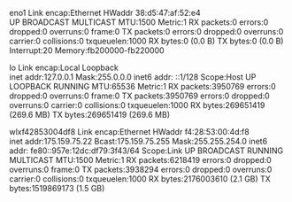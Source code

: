 eno1      Link encap:Ethernet  HWaddr 38:d5:47:af:52:e4  
          UP BROADCAST MULTICAST  MTU:1500  Metric:1
          RX packets:0 errors:0 dropped:0 overruns:0 frame:0
          TX packets:0 errors:0 dropped:0 overruns:0 carrier:0
          collisions:0 txqueuelen:1000 
          RX bytes:0 (0.0 B)  TX bytes:0 (0.0 B)
          Interrupt:20 Memory:fb200000-fb220000 

lo        Link encap:Local Loopback  
          inet addr:127.0.0.1  Mask:255.0.0.0
          inet6 addr: ::1/128 Scope:Host
          UP LOOPBACK RUNNING  MTU:65536  Metric:1
          RX packets:3950769 errors:0 dropped:0 overruns:0 frame:0
          TX packets:3950769 errors:0 dropped:0 overruns:0 carrier:0
          collisions:0 txqueuelen:1000 
          RX bytes:269651419 (269.6 MB)  TX bytes:269651419 (269.6 MB)

wlxf42853004df8 Link encap:Ethernet  HWaddr f4:28:53:00:4d:f8  
          inet addr:175.159.75.22  Bcast:175.159.75.255  Mask:255.255.254.0
          inet6 addr: fe80::957e:12dc:df79:3f43/64 Scope:Link
          UP BROADCAST RUNNING MULTICAST  MTU:1500  Metric:1
          RX packets:6218419 errors:0 dropped:0 overruns:0 frame:0
          TX packets:3938294 errors:0 dropped:0 overruns:0 carrier:0
          collisions:0 txqueuelen:1000 
          RX bytes:2176003610 (2.1 GB)  TX bytes:1519869173 (1.5 GB)

